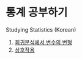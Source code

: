 # 통계 공부하기
Studying Statistics (Korean)

1. [회귀분석에서 변수의 변형](회귀분석에_변수의_변형.ipynb)
2. [상호작용](상호작용.ipynb)
